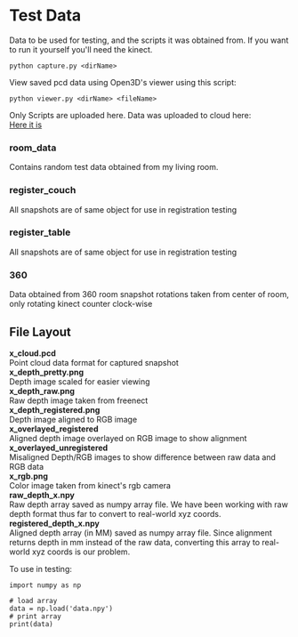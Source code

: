 # Test Data
Data to be used for testing, and the scripts it was obtained from. If you want to run it yourself you'll need the kinect. 
```
python capture.py <dirName>
```

View saved pcd data using Open3D's viewer using this script:
```
python viewer.py <dirName> <fileName>
```
Only Scripts are uploaded here. Data was uploaded to cloud here: <br/>
[Here it is](https://mailroosevelt-my.sharepoint.com/:f:/g/personal/dharris36_mail_roosevelt_edu/ErB37MXVl35Ahrh11bWukLoB9OIH3YBIQwgMpU5SfGslkg?e=xtG7bL) <br/> 

### room_data
Contains random test data obtained from my living room.
### register_couch
All snapshots are of same object for use in registration testing
### register_table
All snapshots are of same object for use in registration testing
### 360
Data obtained from 360 room snapshot rotations taken from center of room, only rotating kinect counter clock-wise

## File Layout

**x_cloud.pcd** <br/>
Point cloud data format for captured snapshot <br/>
**x_depth_pretty.png** <br/>
Depth image scaled for easier viewing <br/>
**x_depth_raw.png** <br/>
Raw depth image taken from freenect <br/>
**x_depth_registered.png** <br/>
Depth image aligned to RGB image <br/>
**x_overlayed_registered** <br/>
Aligned depth image overlayed on RGB image to show alignment <br/>
**x_overlayed_unregistered** <br/>
Misaligned Depth/RGB images to show difference between raw data and RGB data <br/>
**x_rgb.png** <br/>
Color image taken from kinect's rgb camera <br/>
**raw_depth_x.npy** <br/>
Raw depth array saved as numpy array file. We have been working with raw depth format thus far to convert to real-world xyz coords. <br/>
**registered_depth_x.npy** <br/>
Aligned depth array (in MM) saved as numpy array file. Since alignment returns depth in mm instead of the raw data, converting this array to real-world xyz coords is our problem. <br/> 

To use in testing:

```
import numpy as np

# load array
data = np.load('data.npy')
# print array
print(data)
```
